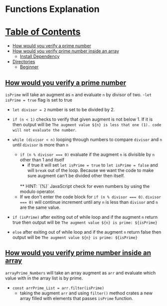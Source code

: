 # Functions Explanation
# [Table of Contents](#table-of-contents)
  * [How would you verify a prime number](#how-would-you-verify-a-prime-number)
  * [How would you verify prime number inside an array](#how-would-you-verify-prime-number-inside-an-array)
    * [Install Dependency](#install-dependency)
  * [Directories](#directories)
    * [Beginner](#beginner)
## [How would you verify a prime number](#table-of-contents)
   `isPrime` will take an augment as `n` and evaluate `n` by divisor of two.
   -`let isPrime = true` flag is set to true
   - `let divisor = 2` number is set to be divided by 2.
   - `if (n < 1)` checks to verify that given augment is not below 1. If it is then output will be `The augment value ${n} is less that one (1). code will not evaluate the number`. 
   -  `while (divisor < n)` looping through numbers to compare `divisor` and `n` until `divisor` is more than `n`
        - `if (n % divisor === 0)` evaluate if the augment `n` is divisible by `n` other than 1 and itself
            - if true it will set `let isPrime = true` to `let isPrime = false` and will `break` out of the loop. Because we want the code to make sure augment can't be divided other then itself.
            <br>
            ** HINT: `(%)` JavaScript check for even numbers by using the modulo operator.
        - If we don't enter the code block for `if (n % divisor === 0)`. `divisor === 0)` will continue increment until any `n` is less than `divisor` and `n` are the same value.

- `if (isPrime)` after exiting out of while loop and if the augment `n` return true then output will be 
    `The augment value ${n} is prime: ${isPrime}`
- `else` after exiting out of while loop and if the augment `n` return false then output will be 
    `The augment value ${n} is prime: ${isPrime}`

## [How would you verify prime number inside an array](#table-of-contents)
`arrayPrime_Numbers` will take an array augment  as `arr` and evaluate which value with in the array list is by prime.
- `const arrPrime_List = arr.filter(isPrime)`
    - taking the augment `arr` and using `filter()` method crates a new array filled with elements that passes `isPrime` function.

            